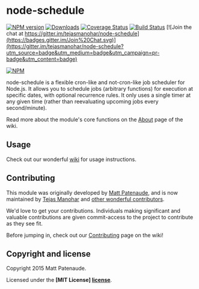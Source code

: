 # node-schedule

[![NPM version](http://img.shields.io/npm/v/node-schedule.svg)](https://www.npmjs.com/package/node-schedule) [![Downloads](https://img.shields.io/npm/dm/node-schedule.svg)](https://www.npmjs.com/package/node-schedule) [![Coverage Status](https://coveralls.io/repos/tejasmanohar/node-schedule/badge.svg)](https://coveralls.io/r/tejasmanohar/node-schedule) [![Build Status](https://travis-ci.org/tejasmanohar/node-schedule.svg?branch=master)](https://travis-ci.org/tejasmanohar/node-schedule) [![Join the chat at https://gitter.im/tejasmanohar/node-schedule](https://badges.gitter.im/Join%20Chat.svg)](https://gitter.im/tejasmanohar/node-schedule?utm_source=badge&utm_medium=badge&utm_campaign=pr-badge&utm_content=badge)

[![NPM](https://nodei.co/npm/node-schedule.png?downloads=true)](https://nodei.co/npm/node-schedule/)

node-schedule is a flexible cron-like and not-cron-like job scheduler for Node.js. It allows you to schedule jobs (arbitrary functions) for execution at specific dates, with optional recurrence rules. It only uses a single timer at any given time (rather than reevaluating upcoming jobs every second/minute).

Read more about the module's core functions on the [About](https://github.com/tejasmanohar/node-schedule/wiki/About) page of the wiki.

## Usage

Check out our wonderful [wiki] for usage instructions.


## Contributing

This module was originally developed by [Matt Patenaude], and is now maintained by [Tejas Manohar] and [other wonderful contributors].

We'd love to get your contributions. Individuals making significant and valuable contributions are given commit-access to the project to contribute as they see fit.

Before jumping in, check out our [Contributing](https://github.com/tejasmanohar/node-schedule/wiki/Contributing) page on the wiki!


## Copyright and license

Copyright 2015 Matt Patenaude.

Licensed under the **[MIT License] [license]**.


[cron]: http://unixhelp.ed.ac.uk/CGI/man-cgi?crontab+5
[wiki]: https://github.com/tejasmanohar/node-schedule/wiki
[contributing]: https://github.com/tejasmanohar/node-schedule/blob/master/CONTRIBUTING.md
[Matt Patenaude]: https://github.com/mattpat
[license]: https://github.com/tejasmanohar/node-schedule/blob/master/LICENSE
[Tejas Manohar]: https://github.com/tejasmanohar
[other wonderful contributors]: https://github.com/tejasmanohar/node-schedule/graphs/contributors
